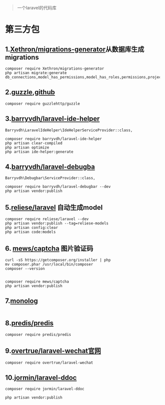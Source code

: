 > 一个laravel的代码库

# 第三方包
## 1.[Xethron/migrations-generator](https://github.com/Xethron/migrations-generator)从数据库生成migrations

```
composer require Xethron/migrations-generator
php artisan migrate:generate db_connections,model_has_permissions,model_has_roles,permissions,project_db,project_projects,project_users,role_has_permissions,roles,sys_sql_order_log
```

## 2.[guzzle](https://www.baidu.com/link?url=QmXISIs5bhAb-jAyQfqv7Owa1M92gy1Q5k7O3phD8TtEf0tCY-ovSx9JTX0lTUSZ&wd=&eqid=9d5bc9020008b0c5000000025b850fde),[github](https://github.com/guzzle/guzzle)

```
composer require guzzlehttp/guzzle
```

## 3.[barryvdh/laravel-ide-helper](https://github.com/barryvdh/laravel-ide-helper)
```
Barryvdh\LaravelIdeHelper\IdeHelperServiceProvider::class,  

composer require barryvdh/laravel-ide-helper
php artisan clear-compiled
php artisan optimize
php artisan ide-helper:generate  
```

## 4.[barryvdh/laravel-debugba](https://github.com/barryvdh/laravel-debugbar)
```
Barryvdh\Debugbar\ServiceProvider::class,

composer require barryvdh/laravel-debugbar --dev
php artisan vendor:publish
```

## 5.[reliese/laravel](https://github.com/reliese/laravel) 自动生成model

```
composer require reliese/laravel --dev
php artisan vendor:publish --tag=reliese-models
php artisan config:clear
php artisan code:models

```


## 6. [mews/captcha](https://github.com/mewebstudio/captcha) 图片验证码
```
curl -sS https://getcomposer.org/installer | php
mv composer.phar /usr/local/bin/composer
composer --version


composer require mews/captcha
php artisan vendor:publish
```

## 7.[monolog](https://github.com/Seldaek/monolog)
```

```

## 8.[predis/predis](https://github.com/nrk/predis)
```
composer require predis/predis
```

## 9.[overtrue/laravel-wechat](https://github.com/overtrue/laravel-wechat)[官网](https://easywechat.com/)
```
composer require overtrue/laravel-wechat
```

## 10.[jormin/laravel-ddoc](https://github.com/jormin/laravel-ddoc)
```
composer require jormin/laravel-ddoc

php artisan vendor:publish
```
